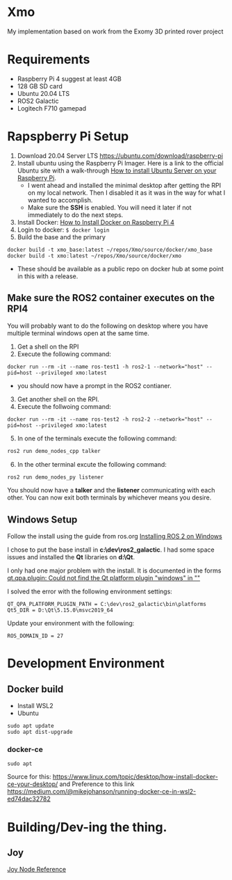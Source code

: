# Xmo
My implementation based on work from the Exomy 3D printed rover project

# Requirements
- Raspberry Pi 4 suggest at least 4GB
- 128 GB SD card
- Ubuntu 20.04 LTS
- ROS2 Galactic 
- Logitech F710 gamepad

# Rapspberry Pi Setup
1. Download 20.04 Server LTS https://ubuntu.com/download/raspberry-pi
1. Install ubuntu using the Raspberry Pi Imager.  Here is a link to the official Ubuntu site with a walk-through [How to install Ubuntu Server on your Raspberry Pi](https://ubuntu.com/tutorials/how-to-install-ubuntu-on-your-raspberry-pi#1-overview). 
   -  I went ahead and installed the minimal desktop after getting the RPI on my local network.  Then I disabled it as it was in the way for what I wanted to accomplish.
   -  Make sure the **SSH** is enabled.  You will need it later if not immediately to do the next steps. 
3. Install Docker: [How to Install Docker on Raspberry Pi 4](https://linuxhint.com/install_docker_raspberry_pi-2/)
4. Login to docker: ```$ docker login ```
5. Build the base and the primary 
```
docker build -t xmo_base:latest ~/repos/Xmo/source/docker/xmo_base
docker build -t xmo:latest ~/repos/Xmo/source/docker/xmo
```

- These should be available as a public repo on docker hub at some point in this with a release.

## Make sure the ROS2 container executes on the RPI4
You will probably want to do the following on desktop where you have multiple terminal windows open at the same time.
1. Get a shell on the RPI
2. Execute the following command:
```
docker run --rm -it --name ros-test1 -h ros2-1 --network="host" --pid=host --privileged xmo:latest
```
- you should now have a prompt in the ROS2 contianer.
3.  Get another shell on the RPI.
4.  Execute the follwoing command:
 ```
 docker run --rm -it --name ros-test2 -h ros2-2 --network="host" --pid=host --privileged xmo:latest
 ```
 5. In one of the terminals execute the following command:
```bash
ros2 run demo_nodes_cpp talker
```
6. In the other terminal excute the following command:
```bash
ros2 run demo_nodes_py listener
```
You should now have a **talker** and the **listener** communicating with each other.  You can now exit both terminals by whichever means you desire.


## Windows Setup
Follow the install using the guide from ros.org [Installing ROS 2 on Windows](https://docs.ros.org/en/galactic/Installation/Windows-Install-Binary.html#installing-ros-2-on-windows)

I chose to put the base install in __c:\dev\ros2_galactic__.  I had some space issues and installed the __Qt__ libraries on __d:\Qt__.

I only had one major problem with the install.  It is documented in the forms [qt.qpa.plugin: Could not find the Qt platform plugin "windows" in ""](https://answers.ros.org/question/354707/qtqpaplugin-could-not-find-the-qt-platform-plugin-windows-in/?comment=356089#post-id-356089)

I solved the error with the following environment settings:

```
QT_QPA_PLATFORM_PLUGIN_PATH = C:\dev\ros2_galactic\bin\platforms
Qt5_DIR = D:\Qt\5.15.0\msvc2019_64
```

Update your environment with the following:
```
ROS_DOMAIN_ID = 27
```

# Development Environment

## Docker build
- Install WSL2
- Ubuntu
```
sudo apt update 
sudo apt dist-upgrade
```

### docker-ce
```
sudo apt 
```

Source for this: https://www.linux.com/topic/desktop/how-install-docker-ce-your-desktop/
and Preference to this link https://medium.com/@mikejohanson/running-docker-ce-in-wsl2-ed74dac32782

# Building/Dev-ing the thing.
## Joy
[Joy Node Reference](http://wiki.ros.org/joy)
